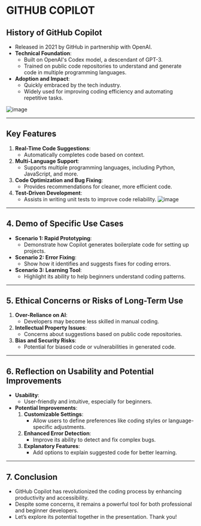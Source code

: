 # GITHUB COPILOT




## History of GitHub Copilot
  - Released in 2021 by GitHub in partnership with OpenAI.
- **Technical Foundation**:
  - Built on OpenAI's Codex model, a descendant of GPT-3.
  - Trained on public code repositories to understand and generate code in multiple programming languages.
- **Adoption and Impact**:
  - Quickly embraced by the tech industry.
  - Widely used for improving coding efficiency and automating repetitive tasks.

![image](https://github.com/user-attachments/assets/5c464435-b2d9-4419-ac28-149d9957b89a)

---

## Key Features
1. **Real-Time Code Suggestions**:
   - Automatically completes code based on context.
2. **Multi-Language Support**:
   - Supports multiple programming languages, including Python, JavaScript, and more.
3. **Code Optimization and Bug Fixing**:
   - Provides recommendations for cleaner, more efficient code.
4. **Test-Driven Development**:
   - Assists in writing unit tests to improve code reliability.
![image](https://github.com/user-attachments/assets/d48cee05-b570-4cd7-aec3-9a7e5f5dd405)

---

## 4. Demo of Specific Use Cases
- **Scenario 1: Rapid Prototyping**:
  - Demonstrate how Copilot generates boilerplate code for setting up projects.
- **Scenario 2: Error Fixing**:
  - Show how it identifies and suggests fixes for coding errors.
- **Scenario 3: Learning Tool**:
  - Highlight its ability to help beginners understand coding patterns.

---

## 5. Ethical Concerns or Risks of Long-Term Use
1. **Over-Reliance on AI**:
   - Developers may become less skilled in manual coding.
2. **Intellectual Property Issues**:
   - Concerns about suggestions based on public code repositories.
3. **Bias and Security Risks**:
   - Potential for biased code or vulnerabilities in generated code.

---

## 6. Reflection on Usability and Potential Improvements
- **Usability**:
  - User-friendly and intuitive, especially for beginners.
- **Potential Improvements**:
  1. **Customizable Settings**:
     - Allow users to define preferences like coding styles or language-specific adjustments.
  2. **Enhanced Error Detection**:
     - Improve its ability to detect and fix complex bugs.
  3. **Explanatory Features**:
     - Add options to explain suggested code for better learning.

---

## 7. Conclusion
- GitHub Copilot has revolutionized the coding process by enhancing productivity and accessibility.
- Despite some concerns, it remains a powerful tool for both professional and beginner developers.
- Let’s explore its potential together in the presentation. Thank you!

